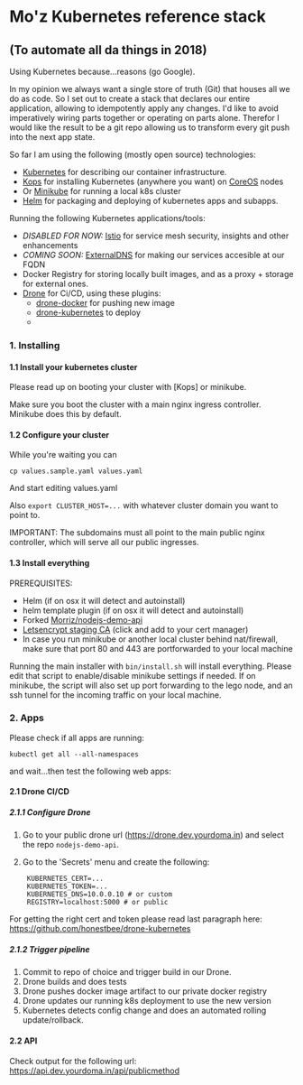 # Mo'z Kubernetes reference stack
## (To automate all da things in 2018)

Using Kubernetes because...reasons (go Google).

In my opinion we always want a single store of truth (Git) that houses all we do as code.
So I set out to create a stack that declares our entire application, allowing to idempotently apply any changes.
I'd like to avoid imperatively wiring parts together or operating on parts alone.
Therefor I would like the result to be a git repo allowing us to transform every git push into the next app state.

So far I am using the following (mostly open source) technologies:
* [Kubernetes](https://github.com/kubernetes/kubernetes) for describing our container infrastructure.
* [Kops](https://github.com/kubernetes/kops) for installing Kubernetes (anywhere you want) on [CoreOS](https//coreos.com) nodes
* Or [Minikube](https://github.com/kubernetes/minikube) for running a local k8s cluster
* [Helm](https://github.com/kubernetes/helm) for packaging and deploying of kubernetes apps and subapps.

Running the following Kubernetes applications/tools:
* *DISABLED FOR NOW:* [Istio](https://github.com/istio/istio) for service mesh security, insights and other enhancements
* *COMING SOON:* [ExternalDNS](https://github.com/kubernetes-incubator/external-dns) for making our services accesible at our FQDN
* Docker Registry for storing locally built images, and as a proxy + storage for external ones.
* [Drone](https://github.com/drone/drone) for Ci/CD, using these plugins:
    * [drone-docker](https://github.com/drone-plugins/drone-docker) for pushing new image
    * [drone-kubernetes](https://github.com/honestbee/drone-kubernetes) to deploy
    *

### 1. Installing

#### 1.1 Install your kubernetes cluster

Please read up on booting your cluster with [Kops] or minikube.

Make sure you boot the cluster with a main nginx ingress controller. Minikube does this by default.

#### 1.2 Configure your cluster

While you're waiting you can

    cp values.sample.yaml values.yaml

And start editing values.yaml

Also `export CLUSTER_HOST=...` with whatever cluster domain you want to point to.

IMPORTANT: The subdomains must all point to the main public nginx controller, which will serve all our public ingresses.

#### 1.3 Install everything

PREREQUISITES:
- Helm (if on osx it will detect and autoinstall)
- helm template plugin (if on osx it will detect and autoinstall)
- Forked [Morriz/nodejs-demo-api](https://github.com/Morriz/nodejs-demo-api)
- [Letsencrypt staging CA](https://letsencrypt.org/certs/fakelerootx1.pem) (click and add to your cert manager)
- In case you run minikube or another local cluster behind nat/firewall, make sure that port 80 and 443 are portforwarded to your local machine

Running the main installer with `bin/install.sh` will install everything. Please edit that script to enable/disable minikube settings if needed.
If on minikube, the script will also set up port forwarding to the lego node, and an ssh tunnel for the incoming traffic on your local machine.

### 2. Apps

Please check if all apps are running:

    kubectl get all --all-namespaces

and wait...then test the following web apps:

#### 2.1 Drone CI/CD

##### 2.1.1 Configure Drone

1. Go to your public drone url (https://drone.dev.yourdoma.in) and select the repo `nodejs-demo-api`.
2. Go to the 'Secrets' menu and create the following:

        KUBERNETES_CERT=...
        KUBERNETES_TOKEN=...
        KUBERNETES_DNS=10.0.0.10 # or custom
        REGISTRY=localhost:5000 # or public

For getting the right cert and token please read last paragraph here: https://github.com/honestbee/drone-kubernetes

##### 2.1.2 Trigger pipeline

1. Commit to repo of choice and trigger build in our Drone.
2. Drone builds and does tests
3. Drone pushes docker image artifact to our private docker registry
4. Drone updates our running k8s deployment to use the new version
5. Kubernetes detects config change and does an automated rolling update/rollback.

#### 2.2 API

Check output for the following url: https://api.dev.yourdoma.in/api/publicmethod
